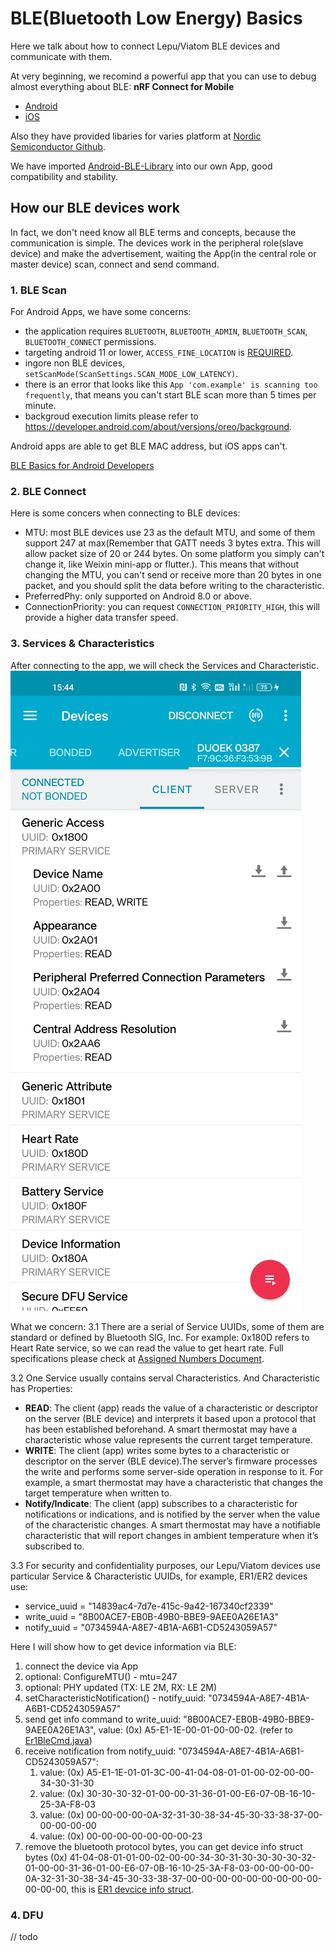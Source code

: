 # BLE(Bluetooth Low Energy) Basics
Here we talk about how to connect Lepu/Viatom BLE devices and communicate with them.

At very beginning, we recomind a powerful app that you can use to debug almost everything about BLE: **nRF Connect for Mobile**
- [Android](https://play.google.com/store/apps/details?id=no.nordicsemi.android.mcp&hl=en&gl=US&pli=1)
- [iOS](https://apps.apple.com/us/app/nrf-connect-for-mobile/id1054362403)

Also they have provided libaries for varies platform at [
Nordic Semiconductor Github](https://github.com/NordicSemiconductor).

We have imported [Android-BLE-Library](https://github.com/NordicSemiconductor/Android-BLE-Library) into our own App, good compatibility and stability.

## How our BLE devices work
In fact, we don't need know all BLE terms and concepts, because the communication is simple. The devices work in the peripheral role(slave device) and make the advertisement, waiting the App(in the central role or master device) scan, connect and send command.
### 1. BLE Scan
For Android Apps, we have some concerns:
- the application requires `BLUETOOTH`, `BLUETOOTH_ADMIN`, `BLUETOOTH_SCAN`, `BLUETOOTH_CONNECT` permissions.
- targeting android 11 or lower, `ACCESS_FINE_LOCATION` is [REQUIRED](https://developer.android.com/guide/topics/connectivity/bluetooth/permissions#declare-android11-or-lower).
- ingore non BLE devices, `setScanMode(ScanSettings.SCAN_MODE_LOW_LATENCY)`.
- there is an error that looks like this `App 'com.example' is scanning too frequently`, that means you can't start BLE scan more than 5 times per minute.
- backgroud execution limits please refer to https://developer.android.com/about/versions/oreo/background.

Android apps are able to get BLE MAC address, but iOS apps can't.

[BLE Basics for Android Developers](https://punchthrough.com/android-ble-guide/)

### 2. BLE Connect
Here is some concers when connecting to BLE devices:
- MTU: most BLE devices use 23 as the default MTU, and some of them support 247 at max(Remember that GATT needs 3 bytes extra. This will allow packet size of 20 or 244 bytes. On some platform you simply can't change it, like Weixin mini-app or flutter.). This means that without changing the MTU, you can't send or receive more than 20 bytes in one packet, and you should split the data before writing to the characteristic.
- PreferredPhy: only supported on Android 8.0 or above.
- ConnectionPriority: you can request `CONNECTION_PRIORITY_HIGH`, this will provide a higher data transfer speed.

### 3. Services & Characteristics
After connecting to the app, we will check the Services and Characteristic.
![Service & Characteristic](./../ecg_plot/img/service_and_characteristic.jpg)

What we concern:
3.1 There are a serial of Service UUIDs, some of them are standard or defined by Bluetooth SIG, Inc. For example: 0x180D refers to Heart Rate service, so we can read the value to get heart rate. Full specifications please check at [Assigned Numbers Document](https://www.bluetooth.com/specifications/assigned-numbers/).

3.2 One Service usually contains serval Characteristics. And Characteristic has Properties:
- **READ**: The client (app) reads the value of a characteristic or descriptor on the server (BLE device) and interprets it based upon a protocol that has been established beforehand. A smart thermostat may have a characteristic whose value represents the current target temperature.
- **WRITE**: The client (app) writes some bytes to a characteristic or descriptor on the server (BLE device).The server’s firmware processes the write and performs some server-side operation in response to it. For example, a smart thermostat may have a characteristic that changes the target temperature when written to.
- **Notify/Indicate**: The client (app) subscribes to a characteristic for notifications or indications, and is notified by the server when the value of the characteristic changes. A smart thermostat may have a notifiable characteristic that will report changes in ambient temperature when it’s subscribed to.

3.3 For security and confidentiality purposes, our Lepu/Viatom devices use particular Service & Characteristic UUIDs, for example, ER1/ER2 devices use:
- service_uuid = "14839ac4-7d7e-415c-9a42-167340cf2339"
- write_uuid = "8B00ACE7-EB0B-49B0-BBE9-9AEE0A26E1A3"
- notify_uuid = "0734594A-A8E7-4B1A-A6B1-CD5243059A57"

Here I will show how to get device information via BLE:
1. connect the device via App
2. optional: ConfigureMTU() - mtu=247
3. optional: PHY updated (TX: LE 2M, RX: LE 2M)
4. setCharacteristicNotification() - notify_uuid: "0734594A-A8E7-4B1A-A6B1-CD5243059A57"
5. send get info command to write_uuid: "8B00ACE7-EB0B-49B0-BBE9-9AEE0A26E1A3", value: (0x) A5-E1-1E-00-01-00-00-02. (refer to [Er1BleCmd.java](https://github.com/viatom-develop/LepuBle/blob/master/app/src/main/java/com/lepu/lepuble/ble/cmd/Er1BleCmd.java))
6. receive notification from notify_uuid: "0734594A-A8E7-4B1A-A6B1-CD5243059A57":
   1. value: (0x) A5-E1-1E-01-01-3C-00-41-04-08-01-01-00-02-00-00-34-30-31-30
   2. value: (0x) 30-30-30-32-01-00-00-31-36-01-00-E6-07-0B-16-10-25-3A-F8-03
   3. value: (0x) 00-00-00-00-0A-32-31-30-38-34-45-30-33-38-37-00-00-00-00-00
   4. value: (0x) 00-00-00-00-00-00-00-23
7. remove the bluetooth protocol bytes, you can get device info struct bytes (0x)  41-04-08-01-01-00-02-00-00-34-30-31-30-30-30-30-32-01-00-00-31-36-01-00-E6-07-0B-16-10-25-3A-F8-03-00-00-00-00-0A-32-31-30-38-34-45-30-33-38-37-00-00-00-00-00-00-00-00-00-00-00-00, this is [ER1 devcice info struct](https://github.com/viatom-develop/LepuBle/blob/master/app/src/main/java/com/lepu/lepuble/ble/Er1BleInterface.kt#L260).


### 4. DFU
// todo